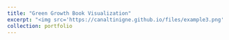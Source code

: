 ```yaml
---
title: "Green Growth Book Visualization"
excerpt: "<img src='https://canaltinigne.github.io/files/example3.png' style='border-radius: 10%; width: 60%;margin-bottom:2%'><br/>This project is a spatial table of contents for the published book in the scope of Natural Capital Project of Stanford University. We visualized the data of environmental projects around the world. This project is selected for the presentation in 2019 Natural Capital Symposium at Stanford University.<br/>__Code:__ [https://github.com/charlottegiseleweil/GreenGrowth](https://github.com/charlottegiseleweil/GreenGrowth)"
collection: portfolio
---
```

